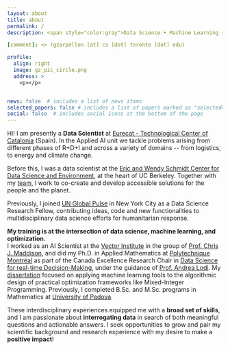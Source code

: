 ```yaml
---
layout: about
title: about
permalink: /
description: <span style="color:gray">Data Science • Machine Learning • Decision-making</span>

[comment]: <> (gzarpellon [at] cs [dot] toronto [dot] edu)

profile:
  align: right
  image: gz_pic_circle.png
  address: >
    <p></p>


news: false  # includes a list of news items
selected_papers: false # includes a list of papers marked as "selected={true}"
social: false  # includes social icons at the bottom of the page
---
```


Hi! I am presently a **Data Scientist** at [Eurecat - Technological Center of Catalonia](https://eurecat.org/home/en/) (Spain). 
In the Applied AI unit we tackle problems arising from different phases of R+D+I and across a variety of domains -- from logistics, to energy and climate change.

Before this, I was a data scientist at the [Eric and Wendy Schmidt Center for Data Science and Environment](https://dse.berkeley.edu), 
at the heart of UC Berkeley. Together with my [team](https://dse.berkeley.edu/people), I work to co-create and develop accessible solutions for the people and the planet.

Previously, I joined [UN Global Pulse](https://www.unglobalpulse.org) in New York City as a Data Science Research Fellow,
contributing ideas, code and new functionalities to multidisciplinary data science efforts for humanitarian response.

**My training is at the intersection of data science, machine learning, and optimization.** <br>
I worked as an AI Scientist at the [Vector Institute](https://vectorinstitute.ai) 
in the group of [Prof. Chris J. Maddison](https://www.cs.toronto.edu/~cmaddis/), and 
did my Ph.D. in Applied Mathematics at [Polytechnique Montréal](https://www.polymtl.ca/en/) as part of the 
Canada Excellence Research Chair in [Data Science for real-time Decision-Making](https://cerc-datascience.polymtl.ca), 
under the guidance of [Prof. Andrea Lodi](https://tech.cornell.edu/people/andrea-lodi/). 
My [dissertation](https://publications.polymtl.ca/5332/) focused on applying machine learning tools to the algorithmic design of practical optimization 
frameworks like Mixed-Integer Programming. 
Previously, I completed B.Sc. and M.Sc. programs in Mathematics at [University of Padova](https://www.math.unipd.it/en/).

[comment]: <> (My research explores the **interplay of discrete optimization and statistical learning**.)

[comment]: <> (You can find my publications [here]&#40;https://scholar.google.com/citations?user=5bfwQSQAAAAJ&hl=en&oi=ao&#41;.)


[comment]: <> (continuous desire to pair her scientific background with making a positive impact.)

[comment]: <> (Alongside MIP, I am also interested in sequential decision‐making, search, representation and generalization issues. )

[comment]: <> (My interdisciplinary training and experiences equipped me with a broad set of skills, ranging from decision-making theory+software to Python development, data manipulation and machine learning. )

These interdisciplinary experiences equipped me with a **broad set of skills**, and I am passionate about **interrogating data**
in search of both meaningful questions and actionable answers. 
I seek opportunities to grow and pair my scientific background and research experience with my desire to make a **positive impact**!

[comment]: <> (I am passionate about **interrogating data** in search of both meaningful questions and actionable answers.) 
[comment]: <> (Topics that challenge and motivate me everyday are sustainability and the issue of diversity gap in STEM:) 
[comment]: <> (I believe data-driven approaches can provide powerful tools to model and analyze the world we live in, )
[comment]: <> (and I would love that my work could **make a difference for social good**!)

[comment]: <> (Write your biography here. Tell the world about yourself. Link to your favorite [subreddit]&#40;http://reddit.com&#41;. You can put a picture in, too. The code is already in, just name your picture `prof_pic.jpg` and put it in the `img/` folder.)

[comment]: <> (Put your address / P.O. box / other info right below your picture. You can also disable any these elements by editing `profile` property of the YAML header of your `_pages/about.md`. Edit `_bibliography/papers.bib` and Jekyll will render your [publications page]&#40;/al-folio/publications/&#41; automatically.)

[comment]: <> (Link to your social media connections, too. This theme is set up to use [Font Awesome icons]&#40;http://fortawesome.github.io/Font-Awesome/&#41; and [Academicons]&#40;https://jpswalsh.github.io/academicons/&#41;, like the ones below. Add your Facebook, Twitter, LinkedIn, Google Scholar, or just disable all of them.)
